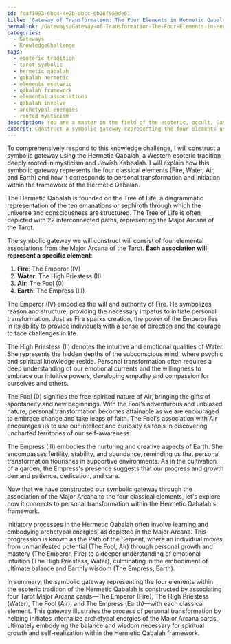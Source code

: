 ```yaml
---
id: fcaf1993-6bc4-4e2b-abcc-0b26f959de61
title: 'Gateway of Transformation: The Four Elements in Hermetic Qabalah'
permalink: /Gateways/Gateway-of-Transformation-The-Four-Elements-in-Hermetic-Qabalah/
categories:
  - Gateways
  - KnowledgeChallenge
tags:
  - esoteric tradition
  - tarot symbolic
  - hermetic qabalah
  - qabalah hermetic
  - elements esoteric
  - qabalah framework
  - elemental associations
  - qabalah involve
  - archetypal energies
  - rooted mysticism
description: You are a master in the field of the esoteric, occult, Gateways and Education. You are a writer of tests, challenges, textbooks and deep knowledge on Gateways for initiates and students to gain deep insights and understanding from. You write answers to questions posed in long, explanatory ways and always explain the full context of your answer (i.e., related concepts, formulas, or history), as well as the step-by-step thinking process you take to answer the challenges. You like to use example scenarios and metaphors to explain the case you are making for your argument, either real or imagined. Summarize the key themes, ideas, and conclusions at the end.
excerpt: Construct a symbolic gateway representing the four elements using a historical esoteric tradition of your choice, and explain how this representation corresponds to the process of personal transformation and initiation within that tradition's framework.
---
```

To comprehensively respond to this knowledge challenge, I will construct a symbolic gateway using the Hermetic Qabalah, a Western esoteric tradition deeply rooted in mysticism and Jewish Kabbalah. I will explain how this symbolic gateway represents the four classical elements (Fire, Water, Air, and Earth) and how it corresponds to personal transformation and initiation within the framework of the Hermetic Qabalah.

The Hermetic Qabalah is founded on the Tree of Life, a diagrammatic representation of the ten emanations or sephiroth through which the universe and consciousness are structured. The Tree of Life is often depicted with 22 interconnected paths, representing the Major Arcana of the Tarot.

The symbolic gateway we will construct will consist of four elemental associations from the Major Arcana of the Tarot. **Each association will represent a specific element**:

1. **Fire**: The Emperor (IV)
2. **Water**: The High Priestess (II)
3. **Air**: The Fool (0)
4. **Earth**: The Empress (III)

The Emperor (IV) embodies the will and authority of Fire. He symbolizes reason and structure, providing the necessary impetus to initiate personal transformation. Just as Fire sparks creation, the power of the Emperor lies in its ability to provide individuals with a sense of direction and the courage to face challenges in life.

The High Priestess (II) denotes the intuitive and emotional qualities of Water. She represents the hidden depths of the subconscious mind, where psychic and spiritual knowledge reside. Personal transformation often requires a deep understanding of our emotional currents and the willingness to embrace our intuitive powers, developing empathy and compassion for ourselves and others.

The Fool (0) signifies the free-spirited nature of Air, bringing the gifts of spontaneity and new beginnings. With the Fool's adventurous and unbiased nature, personal transformation becomes attainable as we are encouraged to embrace change and take leaps of faith. The Fool's association with Air encourages us to use our intellect and curiosity as tools in discovering uncharted territories of our self-awareness.

The Empress (III) embodies the nurturing and creative aspects of Earth. She encompasses fertility, stability, and abundance, reminding us that personal transformation flourishes in supportive environments. As in the cultivation of a garden, the Empress's presence suggests that our progress and growth demand patience, dedication, and care.

Now that we have constructed our symbolic gateway through the association of the Major Arcana to the four classical elements, let's explore how it connects to personal transformation within the Hermetic Qabalah's framework.

Initiatory processes in the Hermetic Qabalah often involve learning and embodying archetypal energies, as depicted in the Major Arcana. This progression is known as the Path of the Serpent, where an individual moves from unmanifested potential (The Fool, Air) through personal growth and mastery (The Emperor, Fire) to a deeper understanding of emotional intuition (The High Priestess, Water), culminating in the embodiment of ultimate balance and Earthly wisdom (The Empress, Earth).

In summary, the symbolic gateway representing the four elements within the esoteric tradition of the Hermetic Qabalah is constructed by associating four Tarot Major Arcana cards—The Emperor (Fire), The High Priestess (Water), The Fool (Air), and The Empress (Earth)—with each classical element. This gateway illustrates the process of personal transformation by helping initiates internalize archetypal energies of the Major Arcana cards, ultimately embodying the balance and wisdom necessary for spiritual growth and self-realization within the Hermetic Qabalah framework.
